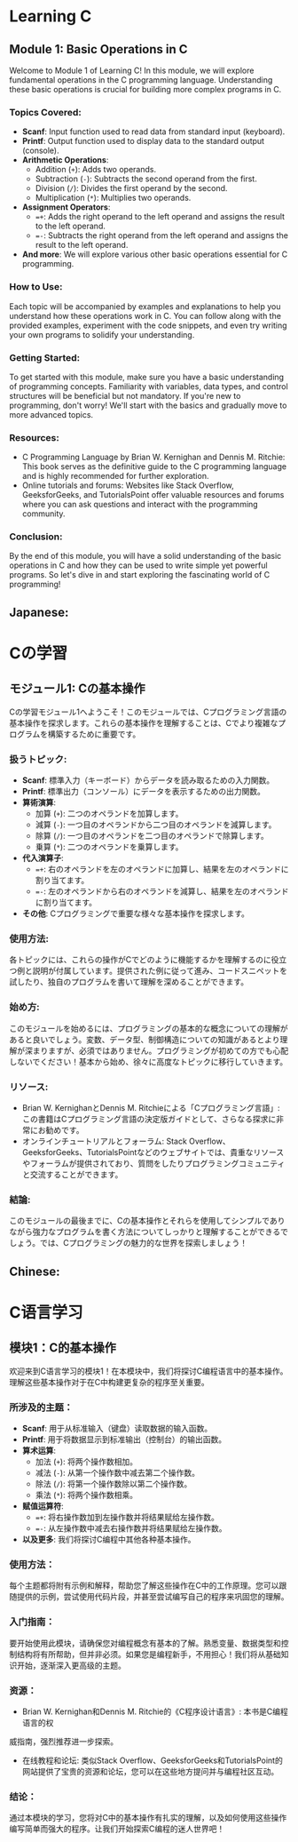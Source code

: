 # Learning C

## Module 1: Basic Operations in C

Welcome to Module 1 of Learning C! In this module, we will explore fundamental operations in the C programming language. Understanding these basic operations is crucial for building more complex programs in C.

### Topics Covered:

- **Scanf**: Input function used to read data from standard input (keyboard).
- **Printf**: Output function used to display data to the standard output (console).
- **Arithmetic Operations**:
  - Addition (`+`): Adds two operands.
  - Subtraction (`-`): Subtracts the second operand from the first.
  - Division (`/`): Divides the first operand by the second.
  - Multiplication (`*`): Multiplies two operands.
- **Assignment Operators**:
  - `=+`: Adds the right operand to the left operand and assigns the result to the left operand.
  - `=-`: Subtracts the right operand from the left operand and assigns the result to the left operand.
- **And more**: We will explore various other basic operations essential for C programming.

### How to Use:

Each topic will be accompanied by examples and explanations to help you understand how these operations work in C. You can follow along with the provided examples, experiment with the code snippets, and even try writing your own programs to solidify your understanding.

### Getting Started:

To get started with this module, make sure you have a basic understanding of programming concepts. Familiarity with variables, data types, and control structures will be beneficial but not mandatory. If you're new to programming, don't worry! We'll start with the basics and gradually move to more advanced topics.

### Resources:

- C Programming Language by Brian W. Kernighan and Dennis M. Ritchie: This book serves as the definitive guide to the C programming language and is highly recommended for further exploration.
- Online tutorials and forums: Websites like Stack Overflow, GeeksforGeeks, and TutorialsPoint offer valuable resources and forums where you can ask questions and interact with the programming community.

### Conclusion:

By the end of this module, you will have a solid understanding of the basic operations in C and how they can be used to write simple yet powerful programs. So let's dive in and start exploring the fascinating world of C programming!

## Japanese:

# Cの学習

## モジュール1: Cの基本操作

Cの学習モジュール1へようこそ！このモジュールでは、Cプログラミング言語の基本操作を探求します。これらの基本操作を理解することは、Cでより複雑なプログラムを構築するために重要です。

### 扱うトピック:

- **Scanf**: 標準入力（キーボード）からデータを読み取るための入力関数。
- **Printf**: 標準出力（コンソール）にデータを表示するための出力関数。
- **算術演算**:
  - 加算 (`+`): 二つのオペランドを加算します。
  - 減算 (`-`): 一つ目のオペランドから二つ目のオペランドを減算します。
  - 除算 (`/`): 一つ目のオペランドを二つ目のオペランドで除算します。
  - 乗算 (`*`): 二つのオペランドを乗算します。
- **代入演算子**:
  - `=+`: 右のオペランドを左のオペランドに加算し、結果を左のオペランドに割り当てます。
  - `=-`: 左のオペランドから右のオペランドを減算し、結果を左のオペランドに割り当てます。
- **その他**: Cプログラミングで重要な様々な基本操作を探求します。

### 使用方法:

各トピックには、これらの操作がCでどのように機能するかを理解するのに役立つ例と説明が付属しています。提供された例に従って進み、コードスニペットを試したり、独自のプログラムを書いて理解を深めることができます。

### 始め方:

このモジュールを始めるには、プログラミングの基本的な概念についての理解があると良いでしょう。変数、データ型、制御構造についての知識があるとより理解が深まりますが、必須ではありません。プログラミングが初めての方でも心配しないでください！基本から始め、徐々に高度なトピックに移行していきます。

### リソース:

- Brian W. KernighanとDennis M. Ritchieによる「Cプログラミング言語」: この書籍はCプログラミング言語の決定版ガイドとして、さらなる探求に非常にお勧めです。
- オンラインチュートリアルとフォーラム: Stack Overflow、GeeksforGeeks、TutorialsPointなどのウェブサイトでは、貴重なリソースやフォーラムが提供されており、質問をしたりプログラミングコミュニティと交流することができます。

### 結論:

このモジュールの最後までに、Cの基本操作とそれらを使用してシンプルでありながら強力なプログラムを書く方法についてしっかりと理解することができるでしょう。では、Cプログラミングの魅力的な世界を探索しましょう！

## Chinese:

# C语言学习

## 模块1：C的基本操作

欢迎来到C语言学习的模块1！在本模块中，我们将探讨C编程语言中的基本操作。理解这些基本操作对于在C中构建更复杂的程序至关重要。

### 所涉及的主题：

- **Scanf**: 用于从标准输入（键盘）读取数据的输入函数。
- **Printf**: 用于将数据显示到标准输出（控制台）的输出函数。
- **算术运算**:
  - 加法 (`+`): 将两个操作数相加。
  - 减法 (`-`): 从第一个操作数中减去第二个操作数。
  - 除法 (`/`): 将第一个操作数除以第二个操作数。
  - 乘法 (`*`): 将两个操作数相乘。
- **赋值运算符**:
  - `=+`: 将右操作数加到左操作数并将结果赋给左操作数。
  - `=-`: 从左操作数中减去右操作数并将结果赋给左操作数。
- **以及更多**: 我们将探讨C编程中其他各种基本操作。

### 使用方法：

每个主题都将附有示例和解释，帮助您了解这些操作在C中的工作原理。您可以跟随提供的示例，尝试使用代码片段，并甚至尝试编写自己的程序来巩固您的理解。

### 入门指南：

要开始使用此模块，请确保您对编程概念有基本的了解。熟悉变量、数据类型和控制结构将有所帮助，但并非必须。如果您是编程新手，不用担心！我们将从基础知识开始，逐渐深入更高级的主题。

### 资源：

- Brian W. Kernighan和Dennis M. Ritchie的《C程序设计语言》: 本书是C编程语言的权

威指南，强烈推荐进一步探索。
- 在线教程和论坛: 类似Stack Overflow、GeeksforGeeks和TutorialsPoint的网站提供了宝贵的资源和论坛，您可以在这些地方提问并与编程社区互动。

### 结论：

通过本模块的学习，您将对C中的基本操作有扎实的理解，以及如何使用这些操作编写简单而强大的程序。让我们开始探索C编程的迷人世界吧！
